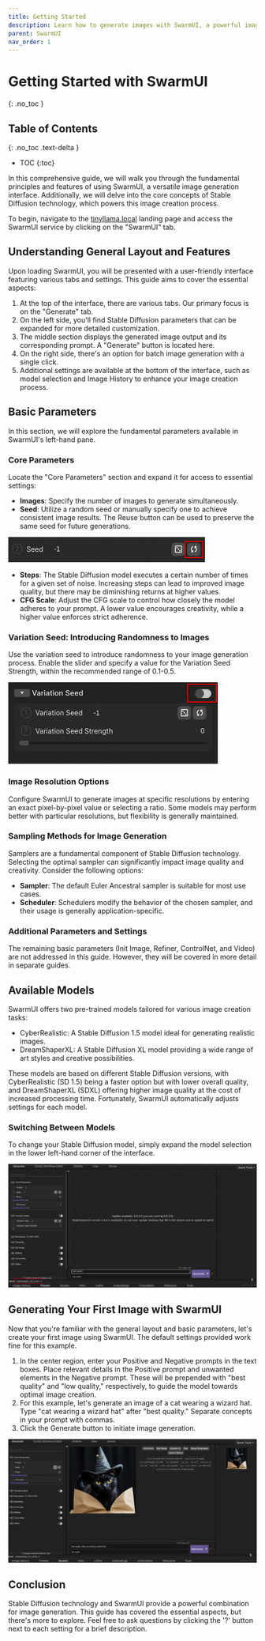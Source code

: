 ```yaml
---
title: Getting Started
description: Learn how to generate images with SwarmUI, a powerful image generation interface. Get started with basic parameters, available models, and more.
parent: SwarmUI
nav_order: 1
---
```


# Getting Started with SwarmUI
{: .no_toc }


## Table of Contents
{: .no_toc .text-delta }

- TOC
{:toc}


In this comprehensive guide, we will walk you through the fundamental principles and features of using SwarmUI, a versatile image generation interface. Additionally, we will delve into the core concepts of Stable Diffusion technology, which powers this image creation process.

To begin, navigate to the [tinyllama.local](http://tinyllama.local) landing page and access the SwarmUI service by clicking on the "SwarmUI" tab.

## Understanding General Layout and Features

Upon loading SwarmUI, you will be presented with a user-friendly interface featuring various tabs and settings. This guide aims to cover the essential aspects:
1. At the top of the interface, there are various tabs. Our primary focus is on the "Generate" tab.
2. On the left side, you'll find Stable Diffusion parameters that can be expanded for more detailed customization.
3. The middle section displays the generated image output and its corresponding prompt. A "Generate" button is located here.
4. On the right side, there's an option for batch image generation with a single click.
5. Additional settings are available at the bottom of the interface, such as model selection and Image History to enhance your image creation process.

## Basic Parameters

In this section, we will explore the fundamental parameters available in SwarmUI's left-hand pane.

### Core Parameters

Locate the "Core Parameters" section and expand it for access to essential settings:
* **Images**: Specify the number of images to generate simultaneously.
* **Seed**: Utilize a random seed or manually specify one to achieve consistent image results. The Reuse button can be used to preserve the same seed for future generations.

![Seed buttons](reuse_button.png)

- **Steps**: The Stable Diffusion model executes a certain number of times for a given set of noise. Increasing steps can lead to improved image quality, but there may be diminishing returns at higher values.
- **CFG Scale**: Adjust the CFG scale to control how closely the model adheres to your prompt. A lower value encourages creativity, while a higher value enforces strict adherence.

### Variation Seed: Introducing Randomness to Images

Use the variation seed to introduce randomness to your image generation process. Enable the slider and specify a value for the Variation Seed Strength, within the recommended range of 0.1-0.5.

![Enable Slider](enable_slider.png)
### Image Resolution Options
Configure SwarmUI to generate images at specific resolutions by entering an exact pixel-by-pixel value or selecting a ratio. Some models may perform better with particular resolutions, but flexibility is generally maintained.

### Sampling Methods for Image Generation
Samplers are a fundamental component of Stable Diffusion technology. Selecting the optimal sampler can significantly impact image quality and creativity. Consider the following options:
- **Sampler**: The default Euler Ancestral sampler is suitable for most use cases.
- **Scheduler**: Schedulers modify the behavior of the chosen sampler, and their usage is generally application-specific.

### Additional Parameters and Settings

The remaining basic parameters (Init Image, Refiner, ControlNet, and Video) are not addressed in this guide. However, they will be covered in more detail in separate guides.

## Available Models
SwarmUI offers two pre-trained models tailored for various image creation tasks:
* CyberRealistic: A Stable Diffusion 1.5 model ideal for generating realistic images.
* DreamShaperXL: A Stable Diffusion XL model providing a wide range of art styles and creative possibilities.

These models are based on different Stable Diffusion versions, with CyberRealistic (SD 1.5) being a faster option but with lower overall quality, and DreamShaperXL (SDXL) offering higher image quality at the cost of increased processing time. Fortunately, SwarmUI automatically adjusts settings for each model.

### Switching Between Models
To change your Stable Diffusion model, simply expand the model selection in the lower left-hand corner of the interface.

![Model Selection](model_selection.png)

## Generating Your First Image with SwarmUI
Now that you're familiar with the general layout and basic parameters, let's create your first image using SwarmUI. The default settings provided work fine for this example.

1. In the center region, enter your Positive and Negative prompts in the text boxes. Place relevant details in the Positive prompt and unwanted elements in the Negative prompt. These will be prepended with "best quality" and "low quality," respectively, to guide the model towards optimal image creation.
2. For this example, let's generate an image of a cat wearing a wizard hat. Type "cat wearing a wizard hat" after "best quality." Separate concepts in your prompt with commas.
3. Click the Generate button to initiate image generation.

![Picture of a cat wearing a wizard hat](wizard_cat.png)

## Conclusion
Stable Diffusion technology and SwarmUI provide a powerful combination for image generation. This guide has covered the essential aspects, but there's more to explore. Feel free to ask questions by clicking the '?' button next to each setting for a brief description.
